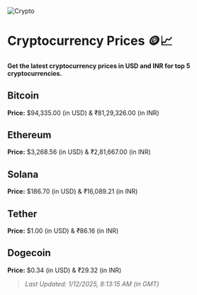 
![Crypto](https://www.techguide.com.au/wp-content/uploads/2020/11/crypto3.jpeg)

# Cryptocurrency Prices 🪙📈

#### Get the latest cryptocurrency prices in USD and INR for top 5 cryptocurrencies.

## Bitcoin

**Price:** $94,335.00 (in USD) & ₹81,29,326.00 (in INR)

## Ethereum

**Price:** $3,268.56 (in USD) & ₹2,81,667.00 (in INR)

## Solana

**Price:** $186.70 (in USD) & ₹16,089.21 (in INR)

## Tether

**Price:** $1.00 (in USD) & ₹86.16 (in INR)

## Dogecoin

**Price:** $0.34 (in USD) & ₹29.32 (in INR)

> _Last Updated: 1/12/2025, 8:13:15 AM (in GMT)_

